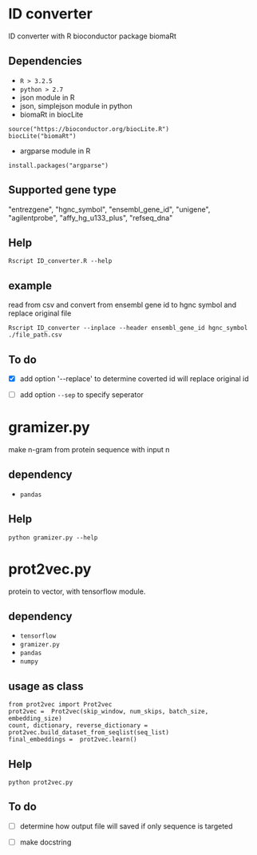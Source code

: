 # ID converter

ID converter with R bioconductor package biomaRt

## Dependencies

- `R > 3.2.5`
- `python > 2.7`
- json module in R
- json, simplejson module in python
- biomaRt in biocLite
```
source("https://bioconductor.org/biocLite.R")
biocLite("biomaRt")
```
- argparse module in R
```
install.packages("argparse")
```

## Supported gene type

"entrezgene", "hgnc_symbol", "ensembl_gene_id", "unigene", "agilentprobe", "affy_hg_u133_plus", "refseq_dna"

## Help

```
Rscript ID_converter.R --help
```

## example
read from csv and convert from ensembl gene id to hgnc symbol and replace original file
```
Rscript ID_converter --inplace --header ensembl_gene_id hgnc_symbol ./file_path.csv
```

## To do
- [x] add option '--replace' to determine coverted id will replace original id
- [ ] add option `--sep` to specify seperator 


# gramizer.py

make n-gram from protein sequence with input n

## dependency

- `pandas`

## Help

```
python gramizer.py --help
```

# prot2vec.py

protein to vector, with tensorflow module.

## dependency

- `tensorflow`
- `gramizer.py`
- `pandas`
- `numpy`

## usage as class

```
from prot2vec import Prot2vec
prot2vec =  Prot2vec(skip_window, num_skips, batch_size, embedding_size)
count, dictionary, reverse_dictionary = prot2vec.build_dataset_from_seqlist(seq_list)
final_embeddings =  prot2vec.learn()
```

## Help

```
python prot2vec.py
```

## To do

- [ ] determine how output file will saved if only sequence is targeted
- [ ] make docstring


